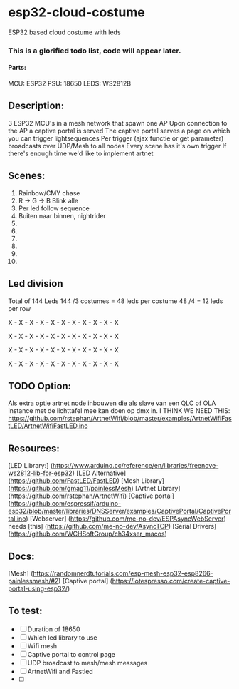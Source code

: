 # esp32-cloud-costume
ESP32 based cloud costume with leds


### This is a glorified todo list, code will appear later.

#### Parts:
MCU:	ESP32
PSU:	18650
LEDS:	WS2812B

## Description:
3 ESP32 MCU's in a mesh network that spawn one AP
Upon connection to the AP a captive portal is served
The captive portal serves a page on which you can trigger lightsequences
Per trigger (ajax functie or get parameter) broadcasts over UDP/Mesh to all nodes
Every scene has it's own trigger
If there's enough time we'd like to implement artnet

## Scenes:
1. Rainbow/CMY chase
2. R -> G -> B Blink alle
3. Per led follow sequence
4. Buiten naar binnen, nightrider
5. 
6.
7.
8.
9.
10.

## Led division
Total of 144 Leds
144 /3 costumes = 48 leds per costume
48 /4 = 12 leds per row

X - X - X - X - X - X - X - X - X - X - X

X - X - X - X - X - X - X - X - X - X - X

X - X - X - X - X - X - X - X - X - X - X

X - X - X - X - X - X - X - X - X - X - X

## TODO Option:
Als extra optie artnet node inbouwen die als slave van een QLC of OLA instance met de lichttafel mee kan doen op dmx in.
I THINK WE NEED THIS:
https://github.com/rstephan/ArtnetWifi/blob/master/examples/ArtnetWifiFastLED/ArtnetWifiFastLED.ino

## Resources:
[LED Library:]    (https://www.arduino.cc/reference/en/libraries/freenove-ws2812-lib-for-esp32)
[LED Alternative] (https://github.com/FastLED/FastLED)
[Mesh Library] 	  (https://github.com/gmag11/painlessMesh)
[Artnet Library]  (https://github.com/rstephan/ArtnetWifi)
[Captive portal]  (https://github.com/espressif/arduino-esp32/blob/master/libraries/DNSServer/examples/CaptivePortal/CaptivePortal.ino)
[Webserver]       (https://github.com/me-no-dev/ESPAsyncWebServer) needs [this] (https://github.com/me-no-dev/AsyncTCP)
[Serial Drivers]  (https://github.com/WCHSoftGroup/ch34xser_macos)

## Docs:
[Mesh]            (https://randomnerdtutorials.com/esp-mesh-esp32-esp8266-painlessmesh/#2)
[Captive portal]  (https://iotespresso.com/create-captive-portal-using-esp32/)

## To test:
- [ ] Duration of 18650
- [ ] Which led library to use
- [ ] Wifi mesh
- [ ] Captive portal to control page
- [ ] UDP broadcast to mesh/mesh messages
- [ ] ArtnetWifi and Fastled
- [ ] 
